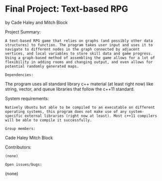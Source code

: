 # Final Project: Text-based RPG

by Cade Haley and Mitch Block

Project Summary:
~~~~~
A text-based RPG game that relies on graphs (and possibly other data structures) to function. The program takes user input and uses it to navigate to different nodes in the graph connected by adjacent vertices, and local variables to store skill data and game progress. Using a graph-based method of assembling the game allows for a lot of flexibility in adding rooms and changing output, and even allows for potential randomly generated maps.

Dependencies:
~~~~~
The program uses all standard library c++ material (at least right now) like string, vector, and queue libraries that follow the c++11 standard.

System requirements:
~~~~~
Natively Ubuntu but able to be compiled to an executable on different operating systems, this program does not make use of any system-specific external libraries (right now at least). Most c++11 compilers will be able to compile it successfully.

Group members:
~~~~~
Cade Haley
Mitch Block

Contributors:
~~~~~
(none)

Open issues/bugs:
~~~~~
(none)